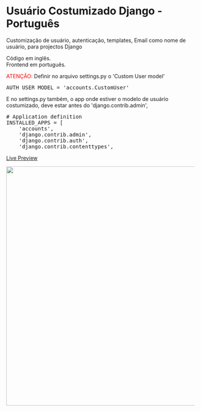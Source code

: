 # Usuário Costumizado Django - Português
Customização de usuário, autenticação, templates, Email como nome de usuário, para projectos Django

Código em inglês.<br>
Frontend em português.

<p><span style="color: red;">ATENÇÂO:</span> Definir no arquivo settings.py o 'Custom User model'</p>
<pre>AUTH_USER_MODEL = 'accounts.CustomUser'</pre>
<p>E no settings.py também, o app onde estiver o modelo de usuário costumizado, deve estar antes do 'django.contrib.admin',</p>
<pre>
# Application definition
INSTALLED_APPS = [
    'accounts',
    'django.contrib.admin',
    'django.contrib.auth',
    'django.contrib.contenttypes',
</pre>

<a href="https://ansistemas.com/custom_user_django/" target="_blank">Live Preview</a>

<img src="https://ansistemas.com/images/CustomUserDjango-FaceTwit.jpg" style="width:640px;height:auto;">

